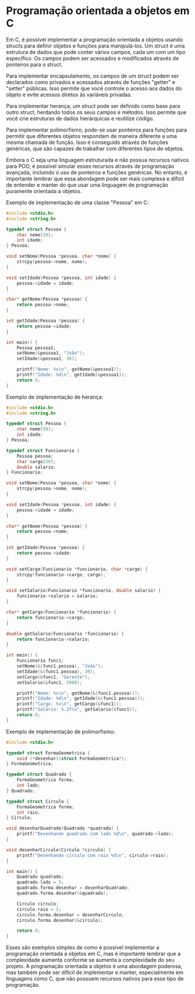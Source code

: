 # Programação orientada a objetos em C

Em C, é possível implementar a programação orientada a objetos usando structs para definir objetos e funções para manipulá-los. Um struct é uma estrutura de dados que pode conter vários campos, cada um com um tipo específico. Os campos podem ser acessados e modificados através de ponteiros para o struct.

Para implementar encapsulamento, os campos de um struct podem ser declarados como privados e acessados através de funções "getter" e "setter" públicas. Isso permite que você controle o acesso aos dados do objeto e evite acessos diretos às variáveis privadas.

Para implementar herança, um struct pode ser definido como base para outro struct, herdando todos os seus campos e métodos. Isso permite que você crie estruturas de dados hierárquicas e reutilize código.

Para implementar polimorfismo, pode-se usar ponteiros para funções para permitir que diferentes objetos respondam de maneira diferente a uma mesma chamada de função. Isso é conseguido através de funções genéricas, que são capazes de trabalhar com diferentes tipos de objetos.

Embora o C seja uma linguagem estruturada e não possua recursos nativos para POO, é possível simular esses recursos através de programação avançada, incluindo o uso de ponteiros e funções genéricas. No entanto, é importante lembrar que essa abordagem pode ser mais complexa e difícil de entender e manter do que usar uma linguagem de programação puramente orientada a objetos.

Exemplo de implementação de uma classe "Pessoa" em C:
```c
#include <stdio.h>
#include <string.h>

typedef struct Pessoa {
    char nome[50];
    int idade;
} Pessoa;

void setNome(Pessoa *pessoa, char *nome) {
    strcpy(pessoa->nome, nome);
}

void setIdade(Pessoa *pessoa, int idade) {
    pessoa->idade = idade;
}

char* getNome(Pessoa *pessoa) {
    return pessoa->nome;
}

int getIdade(Pessoa *pessoa) {
    return pessoa->idade;
}

int main() {
    Pessoa pessoa1;
    setNome(&pessoa1, "João");
    setIdade(&pessoa1, 30);

    printf("Nome: %s\n", getNome(&pessoa1));
    printf("Idade: %d\n", getIdade(&pessoa1));
    return 0;
}
```

Exemplo de implementação de herança:
```c
#include <stdio.h>
#include <string.h>

typedef struct Pessoa {
    char nome[50];
    int idade;
} Pessoa;

typedef struct Funcionario {
    Pessoa pessoa;
    char cargo[50];
    double salario;
} Funcionario;

void setNome(Pessoa *pessoa, char *nome) {
    strcpy(pessoa->nome, nome);
}

void setIdade(Pessoa *pessoa, int idade) {
    pessoa->idade = idade;
}

char* getNome(Pessoa *pessoa) {
    return pessoa->nome;
}

int getIdade(Pessoa *pessoa) {
    return pessoa->idade;
}

void setCargo(Funcionario *funcionario, char *cargo) {
    strcpy(funcionario->cargo, cargo);
}

void setSalario(Funcionario *funcionario, double salario) {
    funcionario->salario = salario;
}

char* getCargo(Funcionario *funcionario) {
    return funcionario->cargo;
}

double getSalario(Funcionario *funcionario) {
    return funcionario->salario;
}

int main() {
    Funcionario func1;
    setNome(&(func1.pessoa), "João");
    setIdade(&(func1.pessoa), 30);
    setCargo(&func1, "Gerente");
    setSalario(&func1, 5000);

    printf("Nome: %s\n", getNome(&(func1.pessoa)));
    printf("Idade: %d\n", getIdade(&(func1.pessoa)));
    printf("Cargo: %s\n", getCargo(&func1));
    printf("Salário: %.2f\n", getSalario(&func1));
    return 0;
}
```

Exemplo de implementação de polimorfismo:
```c
#include <stdio.h>

typedef struct FormaGeometrica {
    void (*desenhar)(struct FormaGeometrica*);
} FormaGeometrica;

typedef struct Quadrado {
    FormaGeometrica forma;
    int lado;
} Quadrado;

typedef struct Circulo {
    FormaGeometrica forma;
    int raio;
} Circulo;

void desenharQuadrado(Quadrado *quadrado) {
    printf("Desenhando quadrado com lado %d\n", quadrado->lado);
}

void desenharCirculo(Circulo *circulo) {
    printf("Desenhando círculo com raio %d\n", circulo->raio);
}

int main() {
    Quadrado quadrado;
    quadrado.lado = 5;
    quadrado.forma.desenhar = desenharQuadrado;
    quadrado.forma.desenhar(&quadrado);

    Circulo circulo;
    circulo.raio = 3;
    circulo.forma.desenhar = desenharCirculo;
    circulo.forma.desenhar(&circulo);

    return 0;
}
```

Esses são exemplos simples de como é possível implementar a programação orientada a objetos em C, mas é importante lembrar que a complexidade aumenta conforme se aumenta a complexidade do seu projeto. A programação orientada a objetos é uma abordagem poderosa, mas também pode ser difícil de implementar e manter, especialmente em linguagens como C, que não possuem recursos nativos para esse tipo de programação.
